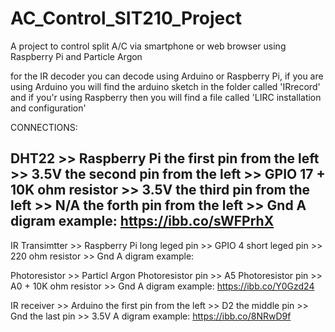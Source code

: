 # AC_Control_SIT210_Project
A project to control split A/C via smartphone or web browser using Raspberry Pi and Particle Argon

for the IR decoder you can decode using Arduino or Raspberry Pi, if you are using Arduino you will find the arduino sketch in the folder called 'IRrecord' and if you'r using Raspberry then you will find a file called 'LIRC installation and configuration' 




CONNECTIONS:


DHT22 >> Raspberry Pi
    the first pin from the left  >>  3.5V
    the second pin from the left >>  GPIO 17 + 10K ohm resistor >> 3.5V 
    the third pin from the left  >>  N/A
    the forth pin from the left  >>  Gnd
    A digram example: https://ibb.co/sWFPrhX
 -------------------------------- 
IR Transimtter >> Raspberry Pi
    long leged pin >> GPIO 4
    short leged pin >> 220 ohm resistor >> Gnd
    A digram example: 
  
Photoresistor >> Particl Argon
   Photoresistor pin >> A5
   Photoresistor pin >> A0 + 10K ohm resistor >> Gnd
   A digram example: https://ibb.co/Y0Gzd24

 
IR receiver >> Arduino 
   the first pin from the left >> D2
   the middle pin >> Gnd
   the last pin >> 3.5V
   A digram example: https://ibb.co/8NRwD9f
